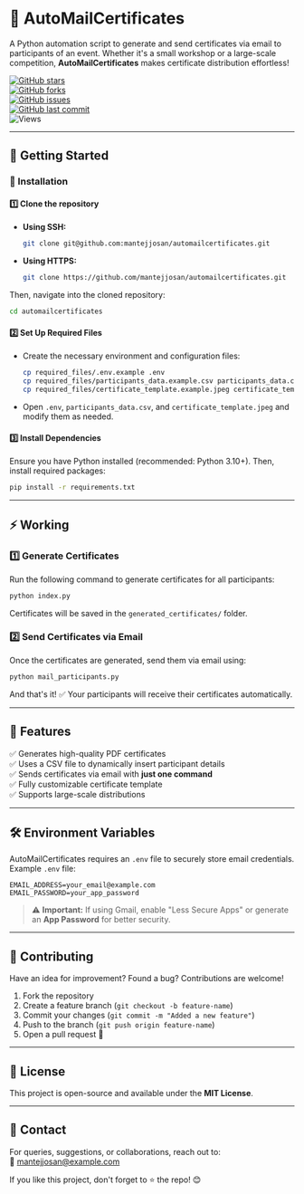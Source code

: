 # 🎉 AutoMailCertificates  

A Python automation script to generate and send certificates via email to participants of an event. Whether it's a small workshop or a large-scale competition, **AutoMailCertificates** makes certificate distribution effortless!  

[![GitHub stars](https://img.shields.io/github/stars/mantejjosan/automailcertificates?style=social)](https://github.com/mantejjosan/automailcertificates/stargazers)  
[![GitHub forks](https://img.shields.io/github/forks/mantejjosan/automailcertificates?style=social)](https://github.com/mantejjosan/automailcertificates/network/members)  
[![GitHub issues](https://img.shields.io/github/issues/mantejjosan/automailcertificates)](https://github.com/mantejjosan/automailcertificates/issues)  
[![GitHub last commit](https://img.shields.io/github/last-commit/mantejjosan/automailcertificates)](https://github.com/mantejjosan/automailcertificates/commits/main)  
![Views](https://komarev.com/ghpvc/?username=mantejjosan&color=brightgreen)  

---

## 🚀 Getting Started  

### 🔹 Installation  

#### 1️⃣ Clone the repository  

- **Using SSH:**  
  ```bash
  git clone git@github.com:mantejjosan/automailcertificates.git
  ```
- **Using HTTPS:**  
  ```bash
  git clone https://github.com/mantejjosan/automailcertificates.git
  ```

Then, navigate into the cloned repository:  
```bash
cd automailcertificates
```

#### 2️⃣ Set Up Required Files  

- Create the necessary environment and configuration files:  
  ```bash
  cp required_files/.env.example .env
  cp required_files/participants_data.example.csv participants_data.csv
  cp required_files/certificate_template.example.jpeg certificate_template.jpeg
  ```

- Open `.env`, `participants_data.csv`, and `certificate_template.jpeg` and modify them as needed.  

#### 3️⃣ Install Dependencies  

Ensure you have Python installed (recommended: Python 3.10+). Then, install required packages:  
```bash
pip install -r requirements.txt
```

---

## ⚡ Working  

### 1️⃣ Generate Certificates  

Run the following command to generate certificates for all participants:  
```bash
python index.py
```
Certificates will be saved in the `generated_certificates/` folder.  

### 2️⃣ Send Certificates via Email  

Once the certificates are generated, send them via email using:  
```bash
python mail_participants.py
```

And that's it! ✅ Your participants will receive their certificates automatically.  

---

## 📌 Features  

✅ Generates high-quality PDF certificates  
✅ Uses a CSV file to dynamically insert participant details  
✅ Sends certificates via email with **just one command**  
✅ Fully customizable certificate template  
✅ Supports large-scale distributions  

---

## 🛠️ Environment Variables  

AutoMailCertificates requires an `.env` file to securely store email credentials.  
Example `.env` file:  

```env
EMAIL_ADDRESS=your_email@example.com
EMAIL_PASSWORD=your_app_password

```

> ⚠️ **Important:** If using Gmail, enable "Less Secure Apps" or generate an **App Password** for better security.  

---

## 🌟 Contributing  

Have an idea for improvement? Found a bug? Contributions are welcome!  

1. Fork the repository  
2. Create a feature branch (`git checkout -b feature-name`)  
3. Commit your changes (`git commit -m "Added a new feature"`)  
4. Push to the branch (`git push origin feature-name`)  
5. Open a pull request 🚀  

---

## 📄 License  

This project is open-source and available under the **MIT License**.  

---

## 📧 Contact  

For queries, suggestions, or collaborations, reach out to:  
📩 mantejjosan@example.com  

If you like this project, don't forget to ⭐ the repo! 😊